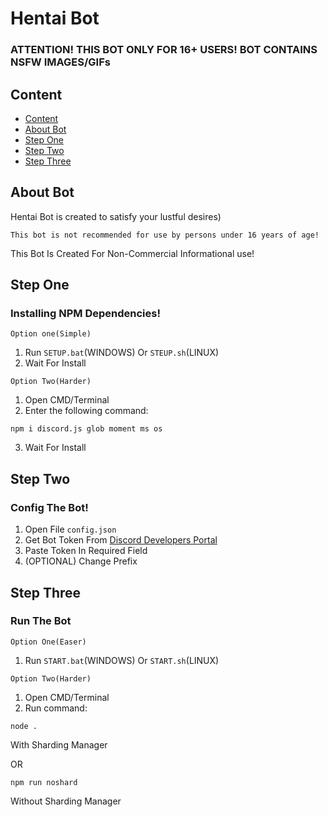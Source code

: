 # Hentai Bot
### ATTENTION! THIS BOT ONLY FOR 16+ USERS! BOT CONTAINS NSFW IMAGES/GIFs

## Content
- [Content](https://github.com/Andrew-Zex/hentaibot/blob/main/README.md#content)
- [About Bot](https://github.com/Andrew-Zex/hentaibot/blob/main/README.md#about-bot)
- [Step One](https://github.com/Andrew-Zex/hentaibot/blob/main/README.md#step-one)
- [Step Two](https://github.com/Andrew-Zex/hentaibot/blob/main/README.md#step-two)
- [Step Three](https://github.com/Andrew-Zex/hentaibot/blob/main/README.md#step-three)

## About Bot
Hentai Bot is created to satisfy your lustful desires)

```fix
This bot is not recommended for use by persons under 16 years of age!
```

This Bot Is Created For Non-Commercial Informational use!

## Step One
### Installing NPM Dependencies!

``Option one(Simple)``
1. Run ``SETUP.bat``(WINDOWS) Or ``STEUP.sh``(LINUX) 
2. Wait For Install

``Option Two(Harder)``
1. Open CMD/Terminal
2. Enter the following command:
```
npm i discord.js glob moment ms os
```
3. Wait For Install

## Step Two
### Config The Bot!

1. Open File ``config.json``
2. Get Bot Token From [Discord Developers Portal](https://discord.com/developers)
3. Paste Token In Required Field
4. (OPTIONAL) Change Prefix

## Step Three
### Run The Bot

``Option One(Easer)``

1. Run ``START.bat``(WINDOWS) Or ``START.sh``(LINUX)

``Option Two(Harder)``
1. Open CMD/Terminal
2. Run command:
```
node .
``` 
With Sharding Manager

OR
```
npm run noshard
```
Without Sharding Manager
